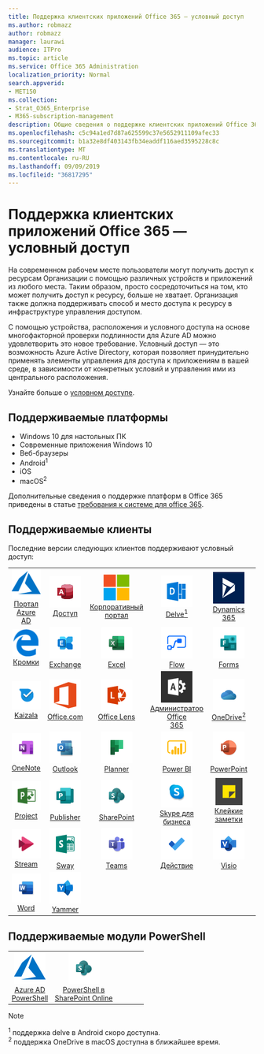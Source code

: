 ```yaml
---
title: Поддержка клиентских приложений Office 365 — условный доступ
ms.author: robmazz
author: robmazz
manager: laurawi
audience: ITPro
ms.topic: article
ms.service: Office 365 Administration
localization_priority: Normal
search.appverid:
- MET150
ms.collection:
- Strat_O365_Enterprise
- M365-subscription-management
description: Общие сведения о поддержке клиентских приложений Office 365 для условного доступа
ms.openlocfilehash: c5c94a1ed7d87a625599c37e5652911109afec33
ms.sourcegitcommit: b1a32e8df403143fb34eaddf116aed3595228c8c
ms.translationtype: MT
ms.contentlocale: ru-RU
ms.lasthandoff: 09/09/2019
ms.locfileid: "36817295"
---
```

# <a name="office-365-client-app-support--conditional-access"></a>Поддержка клиентских приложений Office 365 — условный доступ

На современном рабочем месте пользователи могут получить доступ к ресурсам Организации с помощью различных устройств и приложений из любого места. Таким образом, просто сосредоточиться на том, кто может получить доступ к ресурсу, больше не хватает. Организация также должна поддерживать способ и место доступа к ресурсу в инфраструктуре управления доступом.

С помощью устройства, расположения и условного доступа на основе многофакторной проверки подлинности для Azure AD можно удовлетворить это новое требование. Условный доступ — это возможность Azure Active Directory, которая позволяет принудительно применять элементы управления для доступа к приложениям в вашей среде, в зависимости от конкретных условий и управления ими из центрального расположения.

Узнайте больше о [условном доступе](https://docs.microsoft.com/azure/active-directory/conditional-access/).

## <a name="supported-platforms"></a>Поддерживаемые платформы

 - Windows 10 для настольных ПК
 - Современные приложения Windows 10
 - Веб-браузеры
 - Android<sup>1</sup>
 - iOS
 - macOS<sup>2</sup>

Дополнительные сведения о поддержке платформ в Office 365 приведены в статье [требования к системе для office 365](https://products.office.com/office-system-requirements).

## <a name="supported-clients"></a>Поддерживаемые клиенты

Последние версии следующих клиентов поддерживают условный доступ:

| | | | | | |
|:---:|:---:|:---:|:---:|:---:|:---:|
| ![Значок Azure](media/o365-azure-64x64.png) <br> [Портал Azure <br> AD](https://azure.microsoft.com/features/azure-portal/) | ![Значок доступа](media/o365-access-64x64.png) <br> [Доступ](https://products.office.com/access) | ![Значок портала компании](media/o365-microsoft-64x64.png) <br> [Корпоративный <br> портал](https://docs.microsoft.com/intune-user-help/sign-in-to-the-company-portal)  | ![Значок delve](media/o365-delve-64x64.png) <br> [Delve<sup>1</sup>](https://products.office.com/business/intelligent-search) | ![Значок Dynamics 365](media/o365-dynamics365-64x64.png) <br> [Dynamics 365](https://dynamics.microsoft.com) 
| ![Значок пограничного сервера](media/o365-edge-64x64.png) <br> [Кромки](https://www.microsoft.com/windows/microsoft-edge) | ![Значок Exchange](media/o365-exchange-64x64.png) <br> [Exchange](https://products.office.com/exchange/exchange-online) | ![Значок Excel](media/o365-excel-64x64.png) <br> [Excel](https://products.office.com/excel) | ![Значок "Flow"](media/o365-flow-64x64.png) <br> [Flow](https://flow.microsoft.com) | ![Значок форм](media/o365-forms-64x64.png) <br> [Forms](https://flow.microsoft.com/connectors/shared_microsoftforms/microsoft-forms/) 
| ![Значок Kaizala](media/o365-kaizala-64x64.png) <br> [Kaizala](https://products.office.com/en/business/microsoft-kaizala) | ![Значок Office.com](media/o365-office-64x64.png) <br> [Office.com](https://www.office.com/) | ![Значок лупы](media/o365-lens-64x64.png) <br> [Office Lens](https://www.microsoft.com/p/office-lens/9wzdncrfj3t8?activetab=pivot%3Aoverviewtab) | ![Значок администратора Office 365](media/o365-o365admin-64x64.png) <br> [Администратор Office <br> 365](https://products.office.com/business/manage-office-365-admin-app) | ![Значок OneDrive для бизнеса](media/o365-OneDrive-64x64.png) <br> [OneDrive<sup>2</sup>](https://products.office.com/onedrive-for-business/online-cloud-storage) 
| ![Значок OneNote](media/o365-OneNote-64x64.png) <br> [OneNote](https://products.office.com/onenote) | ![Значок Outlook](media/o365-outlook-64x64.png) <br> [Outlook](https://products.office.com/outlook) | ![Значок планировщика](media/o365-planner-64x64.png) <br> [Planner](https://products.office.com/business/task-management-software) | ![Значок PowerBI](media/o365-powerbi-64x64.png) <br> [Power BI](https://powerbi.microsoft.com) | ![Значок PowerPoint](media/o365-powerpoint-64x64.png) <br> [PowerPoint](https://products.office.com/powerpoint) 
| ![Значок проекта](media/o365-project-64x64.png) <br> [Project](https://products.office.com/project) | ![Значок Publisher](media/o365-publisher-64x64.png) <br> [Publisher](https://products.office.com/publisher) | ![Значок SharePoint](media/o365-sharepoint-64x64.png) <br> [SharePoint](https://products.office.com/sharepoint) | ![Значок Skype для бизнеса](media/o365-skypeforbusiness-64x64.png) <br> [Skype для <br> бизнеса](https://www.skype.com/business/) | ![Значок клейких заметок](media/o365-stickynotes-64x64.png) <br> [Клейкие заметки](https://www.microsoft.com/p/microsoft-sticky-notes/9nblggh4qghw) 
| ![Значок потока](media/o365-stream-64x64.png) <br> [Stream](https://stream.microsoft.com) | ![Значок Sway](media/o365-sway-64x64.png) <br> [Sway](https://sway.com) | ![Значок рабочих групп](media/o365-teams-64x64.png) <br> [Teams](https://products.office.com/microsoft-teams/group-chat-software) | ![Значок "to do"](media/o365-todo-64x64.png) <br> [Действие](https://todo.microsoft.com) | ![Значок Visio](media/o365-visio-64x64.png) <br> [Visio](https://products.office.com/visio/flowchart-software) 
| ![Значок Word](media/o365-word-64x64.png) <br> [Word](https://products.office.com/word) | ![Значок Yammer](media/o365-yammer-64x64.png) <br> [Yammer](https://products.office.com/yammer/yammer-overview)

## <a name="supported-powershell-modules"></a>Поддерживаемые модули PowerShell

| | | | | | |
|:---:|:---:|:---:|:---:|:---:|:---:|
| ![Значок Azure](media/o365-azure-64x64.png) <br> [Azure AD <br> PowerShell](https://docs.microsoft.com/powershell/azure/active-directory/overview?view=azureadps-2.0) | ![Значок SharePoint](media/o365-sharepoint-64x64.png) <br> [PowerShell в <br> SharePoint Online](https://docs.microsoft.com/sharepoint/manage-team-and-communication-sites-in-powershell)

> [!NOTE]
> <sup>1</sup> поддержка delve в Android скоро доступна. <br>
> <sup>2</sup> поддержка OneDrive в macOS доступна в ближайшее время.

